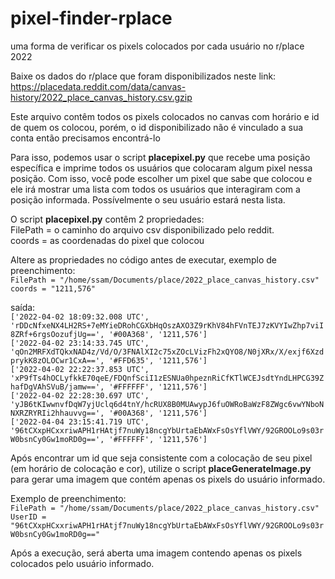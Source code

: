 # pixel-finder-rplace
uma forma de verificar os pixels colocados por cada usuário no r/place 2022

Baixe os dados do r/place que foram disponibilizados neste link: https://placedata.reddit.com/data/canvas-history/2022_place_canvas_history.csv.gzip

Este arquivo contêm todos os pixels colocados no canvas com horário e id de quem os colocou, porém, o id disponibilizado não é vinculado a sua conta então precisamos encontrá-lo

Para isso, podemos usar o script **placepixel.py** que recebe uma posição específica e imprime todos os usuários que colocaram algum pixel nessa posição. Com isso, você pode escolher um pixel que sabe que colocou e ele irá mostrar uma lista com todos os usuários que interagiram com a posição informada. Possívelmente o seu usuário estará nesta lista.


O script **placepixel.py** contêm 2 propriedades: <br />
FilePath = o caminho do arquivo csv disponibilizado pelo reddit. <br />
coords = as coordenadas do pixel que colocou <br />

Altere as propriedades no código antes de executar, exemplo de preenchimento: <br />
`FilePath = "/home/ssam/Documents/place/2022_place_canvas_history.csv"`<br />
`coords = "1211,576"` <br />
  
saída:<br />
`['2022-04-02 18:09:32.008 UTC', 'rDDcNfxeNX4LH2RS+7eMYieDRohCGXbHqOszAXO3Z9rKhV84hFVnTEJ7zKVYIwZhp7viI8ZRf+6rgsOozufjUg==', '#00A368', '1211,576']`<br />
`['2022-04-02 23:14:33.745 UTC', 'qOn2MRFXdTQkxNAD4z/Vd/O/3FNAlXI2c75xZOcLVizFh2xQYO8/N0jXRx/X/exjf6XzdprykK8zOLOCwr1CxA==', '#FFD635', '1211,576']`<br />
`['2022-04-02 22:22:37.853 UTC', 'xP9fTs4hOCLyfkkE70qeE/FDQnfSciI1zESNUa0hpeznRiCfKTlWCEJsdtYndLHPCG39ZhafDgVAhSVuB/jamw==', '#FFFFFF', '1211,576']`<br />
`['2022-04-02 22:28:30.697 UTC', 'yJB6tKIwwnvfDqW7yjUclq6d4tnY/hcRUX8B0MUAwypJ6fuOWRoBaWzF8ZWgc6vwYNboNNXRZRYRIi2hhauvvg==', '#00A368', '1211,576']`<br />
`['2022-04-04 23:15:41.719 UTC', '96tCXxpHCxxriwAPH1rHAtjf7nuWy18ncgYbUrtaEbAWxFsOsYflVWY/92GROOLo9s03rW0bsnCy0Gw1moRD0g==', '#FFFFFF', '1211,576']`<br />

Após encontrar um id que seja consistente com a colocação de seu pixel (em horário de colocação e cor), utilize o script **placeGenerateImage.py** para gerar uma imagem que contém apenas os pixels do usuário informado.

Exemplo de preenchimento:<br />
`FilePath = "/home/ssam/Documents/place/2022_place_canvas_history.csv"`<br />
`UserID = "96tCXxpHCxxriwAPH1rHAtjf7nuWy18ncgYbUrtaEbAWxFsOsYflVWY/92GROOLo9s03rW0bsnCy0Gw1moRD0g=="`<br />

Após a execução, será aberta uma imagem contendo apenas os pixels colocados pelo usuário informado.
